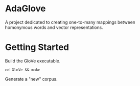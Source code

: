 # AdaGlove
A project dedicated to creating one-to-many mappings between homonymous words and vector representations.

# Getting Started

Build the GloVe executable.

`cd GloVe && make`

Generate a "new" corpus.
